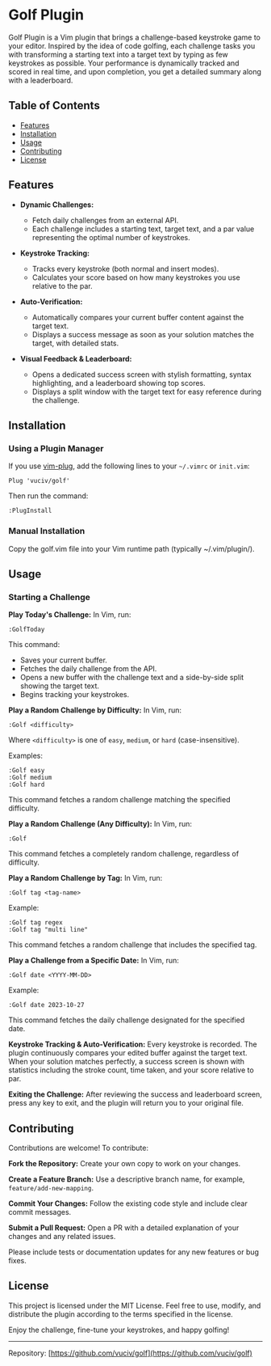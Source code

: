 # Golf Plugin

Golf Plugin is a Vim plugin that brings a challenge-based keystroke game to your editor. Inspired by the idea of code golfing, each challenge tasks you with transforming a starting text into a target text by typing as few keystrokes as possible. Your performance is dynamically tracked and scored in real time, and upon completion, you get a detailed summary along with a leaderboard.

## Table of Contents

- [Features](#features)
- [Installation](#installation)
- [Usage](#usage)
- [Contributing](#contributing)
- [License](#license)

## Features

- **Dynamic Challenges:**  
  - Fetch daily challenges from an external API.
  - Each challenge includes a starting text, target text, and a par value representing the optimal number of keystrokes.

- **Keystroke Tracking:**  
  - Tracks every keystroke (both normal and insert modes).
  - Calculates your score based on how many keystrokes you use relative to the par.

- **Auto-Verification:**  
  - Automatically compares your current buffer content against the target text.
  - Displays a success message as soon as your solution matches the target, with detailed stats.

- **Visual Feedback & Leaderboard:**  
  - Opens a dedicated success screen with stylish formatting, syntax highlighting, and a leaderboard showing top scores.
  - Displays a split window with the target text for easy reference during the challenge.

## Installation

### Using a Plugin Manager

If you use [vim-plug](https://github.com/junegunn/vim-plug), add the following lines to your `~/.vimrc` or `init.vim`:

```vim
Plug 'vuciv/golf'
```

Then run the command:
```
:PlugInstall
```

### Manual Installation
Copy the golf.vim file into your Vim runtime path (typically ~/.vim/plugin/).

## Usage

### Starting a Challenge

**Play Today's Challenge:**
In Vim, run:
```
:GolfToday
```

This command:
- Saves your current buffer.
- Fetches the daily challenge from the API.
- Opens a new buffer with the challenge text and a side-by-side split showing the target text.
- Begins tracking your keystrokes.

**Play a Random Challenge by Difficulty:**
In Vim, run:
```
:Golf <difficulty>
```
Where `<difficulty>` is one of `easy`, `medium`, or `hard` (case-insensitive).

Examples:
```
:Golf easy
:Golf medium
:Golf hard
```
This command fetches a random challenge matching the specified difficulty.

**Play a Random Challenge (Any Difficulty):**
In Vim, run:
```
:Golf
```
This command fetches a completely random challenge, regardless of difficulty.

**Play a Random Challenge by Tag:**
In Vim, run:
```
:Golf tag <tag-name>
```
Example:
```
:Golf tag regex
:Golf tag "multi line"
```
This command fetches a random challenge that includes the specified tag.

**Play a Challenge from a Specific Date:**
In Vim, run:
```
:Golf date <YYYY-MM-DD>
```
Example:
```
:Golf date 2023-10-27
```
This command fetches the daily challenge designated for the specified date.

**Keystroke Tracking & Auto-Verification:**
Every keystroke is recorded. The plugin continuously compares your edited buffer against the target text. When your solution matches perfectly, a success screen is shown with statistics including the stroke count, time taken, and your score relative to par.

**Exiting the Challenge:**
After reviewing the success and leaderboard screen, press any key to exit, and the plugin will return you to your original file.


## Contributing

Contributions are welcome! To contribute:

**Fork the Repository:**
Create your own copy to work on your changes.

**Create a Feature Branch:**
Use a descriptive branch name, for example, `feature/add-new-mapping`.

**Commit Your Changes:**
Follow the existing code style and include clear commit messages.

**Submit a Pull Request:**
Open a PR with a detailed explanation of your changes and any related issues.

Please include tests or documentation updates for any new features or bug fixes.

## License

This project is licensed under the MIT License. Feel free to use, modify, and distribute the plugin according to the terms specified in the license.

Enjoy the challenge, fine-tune your keystrokes, and happy golfing!

---
Repository: [https://github.com/vuciv/golf](https://github.com/vuciv/golf)
